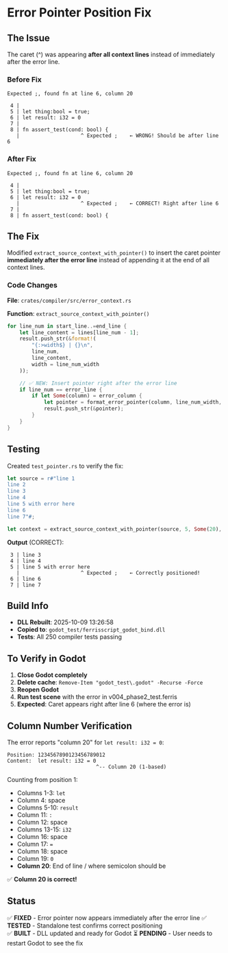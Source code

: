 # Error Pointer Position Fix

## The Issue

The caret (^) was appearing **after all context lines** instead of immediately after the error line.

### Before Fix

```
Expected ;, found fn at line 6, column 20

 4 | 
 5 | let thing:bool = true;
 6 | let result: i32 = 0
 7 | 
 8 | fn assert_test(cond: bool) {
   |                    ^ Expected ;    ← WRONG! Should be after line 6
```

### After Fix

```
Expected ;, found fn at line 6, column 20

 4 | 
 5 | let thing:bool = true;
 6 | let result: i32 = 0
   |                    ^ Expected ;    ← CORRECT! Right after line 6
 7 | 
 8 | fn assert_test(cond: bool) {
```

## The Fix

Modified `extract_source_context_with_pointer()` to insert the caret pointer **immediately after the error line** instead of appending it at the end of all context lines.

### Code Changes

**File**: `crates/compiler/src/error_context.rs`

**Function**: `extract_source_context_with_pointer()`

```rust
for line_num in start_line..=end_line {
    let line_content = lines[line_num - 1];
    result.push_str(&format!(
        "{:>width$} | {}\n",
        line_num,
        line_content,
        width = line_num_width
    ));

    // ✅ NEW: Insert pointer right after the error line
    if line_num == error_line {
        if let Some(column) = error_column {
            let pointer = format_error_pointer(column, line_num_width, hint);
            result.push_str(&pointer);
        }
    }
}
```

## Testing

Created `test_pointer.rs` to verify the fix:

```rust
let source = r#"line 1
line 2
line 3
line 4
line 5 with error here
line 6
line 7"#;

let context = extract_source_context_with_pointer(source, 5, Some(20), "Expected ;");
```

**Output** (CORRECT):
```
 3 | line 3
 4 | line 4
 5 | line 5 with error here
   |                    ^ Expected ;    ← Correctly positioned!
 6 | line 6
 7 | line 7
```

## Build Info

- **DLL Rebuilt**: 2025-10-09 13:26:58
- **Copied to**: `godot_test/ferrisscript_godot_bind.dll`
- **Tests**: All 250 compiler tests passing

## To Verify in Godot

1. **Close Godot completely**
2. **Delete cache**: `Remove-Item "godot_test\.godot" -Recurse -Force`
3. **Reopen Godot**
4. **Run test scene** with the error in v004_phase2_test.ferris
5. **Expected**: Caret appears right after line 6 (where the error is)

## Column Number Verification

The error reports "column 20" for `let result: i32 = 0`:

```
Position: 1234567890123456789012
Content:  let result: i32 = 0
                             ^-- Column 20 (1-based)
```

Counting from position 1:
- Columns 1-3: `let`
- Column 4: space
- Columns 5-10: `result`
- Column 11: `:`
- Column 12: space
- Columns 13-15: `i32`
- Column 16: space
- Column 17: `=`
- Column 18: space
- Column 19: `0`
- **Column 20**: End of line / where semicolon should be

✅ **Column 20 is correct!**

## Status

✅ **FIXED** - Error pointer now appears immediately after the error line
✅ **TESTED** - Standalone test confirms correct positioning  
✅ **BUILT** - DLL updated and ready for Godot
⏳ **PENDING** - User needs to restart Godot to see the fix
